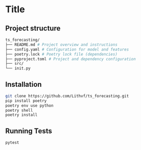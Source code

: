 # Title

## Project structure
```bash
ts_forecasting/
├── README.md # Project overview and instructions
├── config.yaml # Configuration for model and features
├── poetry.lock # Poetry lock file (dependencies)
├── pyproject.toml # Project and dependency configuration
├── src/
└── init.py
```

## Installation
```bash
git clone https://github.com/Lithvf/ts_forecasting.git
pip install poetry
poetry env use python
poetry shell
poetry install
```

## Running Tests
```bash
pytest
```
